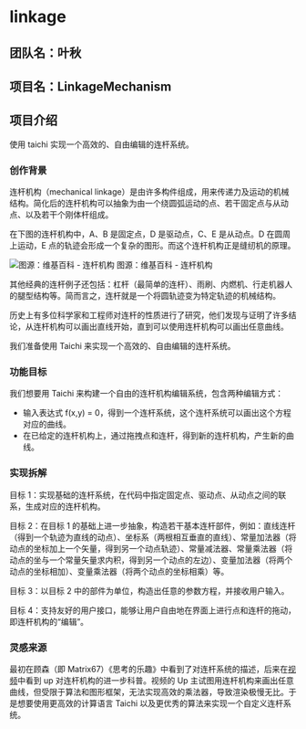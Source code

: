 # linkage

## 团队名：叶秋

## 项目名：LinkageMechanism

## 项目介绍

使用 taichi 实现一个高效的、自由编辑的连杆系统。

### 创作背景

连杆机构（mechanical linkage）是由许多构件组成，用来传递力及运动的机械结构。简化后的连杆机构可以抽象为由一个绕圆弧运动的点、若干固定点与从动点、以及若干个刚体杆组成。

在下图的连杆机构中，A、B 是固定点，D 是驱动点，C、E 是从动点。D 在圆周上运动，E 点的轨迹会形成一个复杂的图形。而这个连杆机构正是缝纫机的原理。

![图源：维基百科 - 连杆机构](https://user-images.githubusercontent.com/30543181/203803774-3c173fc6-6bf4-4e5d-b725-ece1076aaf46.gif)
图源：维基百科 - 连杆机构

其他经典的连杆例子还包括：杠杆（最简单的连杆）、雨刷、内燃机、行走机器人的腿型结构等。简而言之，连杆就是一个将圆轨迹变为特定轨迹的机械结构。

历史上有多位科学家和工程师对连杆的性质进行了研究，他们发现与证明了许多结论，从连杆机构可以画出直线开始，直到可以使用连杆机构可以画出任意曲线。

我们准备使用 Taichi 来实现一个高效的、自由编辑的连杆系统。

### 功能目标

我们想要用 Taichi 来构建一个自由的连杆机构编辑系统，包含两种编辑方式：
- 输入表达式 f(x,y) = 0，得到一个连杆系统，这个连杆系统可以画出这个方程对应的曲线。
- 在已给定的连杆机构上，通过拖拽点和连杆，得到新的连杆机构，产生新的曲线。


### 实现拆解

目标 1：实现基础的连杆系统，在代码中指定固定点、驱动点、从动点之间的联系，生成对应的连杆机构。

目标 2：在目标 1 的基础上进一步抽象，构造若干基本连杆部件，例如：直线连杆（得到一个轨迹为直线的动点）、坐标系（两根相互垂直的直线）、常量加法器（将动点的坐标加上一个矢量，得到另一个动点轨迹）、常量减法器、常量乘法器（将动点的坐与一个常量矢量求内积，得到另一个动点的左边）、变量加法器（将两个动点的坐标相加）、变量乘法器（将两个动点的坐标相乘）等。

目标 3：以目标 2 中的部件为单位，构造出任意的参数方程，并接收用户输入。

目标 4：支持友好的用户接口，能够让用户自由地在界面上进行点和连杆的拖动，即连杆机构的“编辑”。


### 灵感来源

最初在顾森（即 Matrix67）《思考的乐趣》中看到了对连杆系统的描述，后来在[视频](https://www.bilibili.com/video/BV18h411W78v)中看到 up 对连杆机构的进一步科普。视频的 Up 主试图用连杆机构来画出任意曲线，但受限于算法和图形框架，无法实现高效的乘法器，导致渲染极慢无比。于是想要使用更高效的计算语言 Taichi 以及更优秀的算法来实现一个自定义连杆系统。
